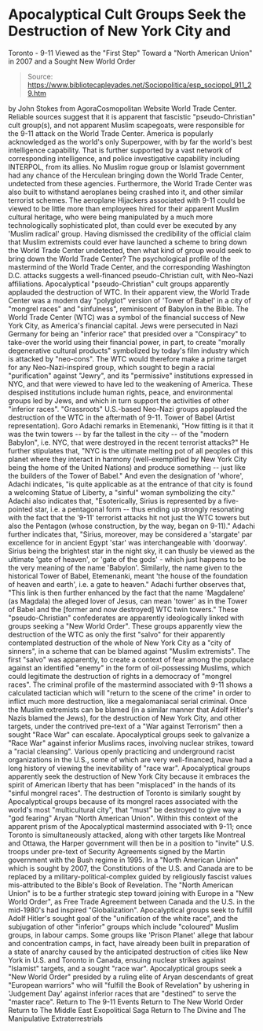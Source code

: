 # Apocalyptical Cult Groups Seek the Destruction of New York City and 
Toronto - 9-11 Viewed as the "First Step" Toward a "North American Union" in 
2007 and a Sought New World Order

> Source: https://www.bibliotecapleyades.net/Sociopolitica/esp_sociopol_911_29.htm

by John Stokes from AgoraCosmopolitan Website
World Trade Center.
Reliable sources suggest that it is apparent that fascistic "pseudo-Christian" cult group(s), and not apparent Muslim scapegoats, were responsible for the 9-11 attack on the World Trade Center. America is popularly acknowledged as the world's only Superpower, with by far the world's best intelligence capability. That is further supported by a vast network of corresponding intelligence, and police investigative capability including INTERPOL, from its allies. No Muslim rogue group or Islamist government had any chance of the Herculean bringing down the World Trade Center, undetected from these agencies. Furthermore, the World Trade Center was also built to withstand aeroplanes being crashed into it, and other similar terrorist schemes. The aeroplane Hijackers associated with 9-11 could be viewed to be little more than employees hired for their apparent Muslim cultural heritage, who were being manipulated by a much more technologically sophisticated plot, than could ever be executed by any 'Muslim radical' group. Having dismissed the credibility of the official claim that Muslim extremists could ever have launched a scheme to bring down the World Trade Center undetected, then what kind of group would seek to bring down the World Trade Center? The psychological profile of the mastermind of the World Trade Center, and the corresponding Washington D.C. attacks suggests a well-financed pseudo-Christian cult, with Neo-Nazi affiliations. Apocalyptical "pseudo-Christian" cult groups apparently applauded the destruction of WTC. In their apparent view, the World Trade Center was a modern day "polyglot" version of 'Tower of Babel' in a city of "mongrel races" and "sinfulness", reminiscent of Babylon in the Bible. The World Trade Center (WTC) was a symbol of the financial success of New York City, as America's financial capital. Jews were persecuted in Nazi Germany for being an "inferior race" that presided over a "Conspiracy" to take-over the world using their financial power, in part, to create "morally degenerative cultural products" symbolized by today's film industry which is attacked by "neo-cons".
The WTC would therefore make a prime target for any Neo-Nazi-inspired group, which sought to begin a racial "purification" against "Jewry", and its "permissive" institutions expressed in NYC, and that were viewed to have led to the weakening of America. These despised institutions include human rights, peace, and environmental groups led by Jews, and which in turn support the activities of other "inferior races".
"Grassroots" U.S.-based Neo-Nazi groups applauded the destruction of the WTC in the aftermath of 9-11.
Tower of Babel (Artist representation).
Goro Adachi remarks in Etemenanki,
"How fitting is it that it was the twin towers -- by far the tallest in the city -- of the "modern Babylon", i.e. NYC, that were destroyed in the recent terrorist attacks?"
He further stipulates that,
"NYC is the ultimate melting pot of all peoples of this planet where they interact in harmony (well-exemplified by New York City being the home of the United Nations) and produce something -- just like the builders of the Tower of Babel."
And even the designation of 'whore', Adachi indicates,
"is quite applicable as at the entrance of that city is found a welcoming Statue of Liberty, a "sinful" woman symbolizing the city."
Adachi also indicates that,
"Esoterically, Sirius is represented by a five-pointed star, i.e. a pentagonal form -- thus ending up strongly resonating with the fact that the '9-11' terrorist attacks hit not just the WTC towers but also the Pentagon (whose construction, by the way, began on 9-11)."
Adachi further indicates that,
"Sirius, moreover, may be considered a 'stargate' par excellence for in ancient Egypt 'star' was interchangeable with 'doorway'. Sirius being the brightest star in the night sky, it can thusly be viewed as the ultimate 'gate of heaven', or 'gate of the gods' - which just happens to be the very meaning of the name 'Babylon'. Similarly, the name given to the historical Tower of Babel, Etemenanki, meant 'the house of the foundation of heaven and earth', i.e. a gate to heaven."
Adachi further observes that,
"This link is then further enhanced by the fact that the name 'Magdalene' (as Magdala) the alleged lover of Jesus, can mean 'tower' as in the Tower of Babel and the [former and now destroyed] WTC twin towers."
These "pseudo-Christian" confederates are apparently ideologically linked with groups seeking a "New World Order". These groups apparently view the destruction of the WTC as only the first "salvo" for their apparently contemplated destruction of the whole of New York City as a "city of sinners", in a scheme that can be blamed against "Muslim extremists".
The first "salvo" was apparently, to create a context of fear among the populace against an identified "enemy" in the form of oil-possessing Muslims, which could legitimate the destruction of rights in a democracy of "mongrel races". The criminal profile of the mastermind associated with 9-11 shows a calculated tactician which will "return to the scene of the crime" in order to inflict much more destruction, like a megalomaniacal serial criminal. Once the Muslim extremists can be blamed (in a similar manner that Adolf Hitler's Nazis blamed the Jews), for the destruction of New York City, and other targets, under the contrived pre-text of a "War against Terrorism" then a sought "Race War" can escalate.
Apocalyptical groups seek to galvanize a "Race War" against inferior Muslims races, involving nuclear strikes, toward a "racial cleansing". Various openly practicing and underground racist organizations in the U.S., some of which are very well-financed, have had a long history of viewing the inevitability of "race war". Apocalyptical groups apparently seek the destruction of New York City because it embraces the spirit of American liberty that has been "misplaced" in the hands of its "sinful mongrel races". The destruction of Toronto is similarly sought by Apocalyptical groups because of its mongrel races associated with the world's most "multicultural city", that "must" be destroyed to give way a "god fearing" Aryan "North American Union". Within this context of the apparent prism of the Apocalyptical mastermind associated with 9-11; once Toronto is simultaneously attacked, along with other targets like Montreal and Ottawa, the Harper government will then be in a position to "invite" U.S. troops under pre-text of Security Agreements signed by the Martin government with the Bush regime in 1995. In a "North American Union" which is sought by 2007, the Constitutions of the U.S. and Canada are to be replaced by a military-political-complex guided by religiously fascist values mis-attributed to the Bible's Book of Revelation. The "North American Union" is to be a further strategic step toward joining with Europe in a "New World Order", as Free Trade Agreement between Canada and the U.S. in the mid-1980's had inspired "Globalization".
Apocalyptical groups seek to fulfill Adolf Hitler's sought goal of the "unification of the white race", and the subjugation of other "inferior" groups which include "coloured" Muslim groups, in labour camps. Some groups like 'Prison Planet' allege that labour and concentration camps, in fact, have already been built in preparation of a state of anarchy caused by the anticipated destruction of cities like New York in U.S. and Toronto in Canada, ensuing nuclear strikes against "Islamist" targets, and a sought "race war".
Apocalyptical groups seek a "New World Order" presided by a ruling elite of Aryan descendants of great "European warriors" who will "fulfill the Book of Revelation" by ushering in 'Judgement Day' against inferior races that are "destined" to serve the "master race".
Return to The 9-11 Events
Return to The New World Order
Return to The Middle East Exopolitical Saga
Return to The Divine and The Manipulative Extraterrestrials
